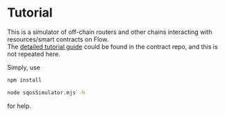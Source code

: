 # Tutorial

This is a simulator of off-chain routers and other chains interacting with resources/smart contracts on Flow.    
The [detailed tutorial guide](https://github.com/dantenetwork/cadence-contracts/tree/SQoS/test/SQoS-Test/README.md) could be found in the contract repo, and this is not repeated here.  

Simply, use  

```sh
npm install

node sqosSimulator.mjs -h
```

for help.  
